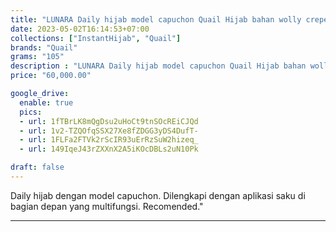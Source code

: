 ```yaml
---
title: "LUNARA Daily hijab model capuchon Quail Hijab bahan wolly crepe"
date: 2023-05-02T16:14:53+07:00
collections: ["InstantHijab", "Quail"]
brands: "Quail"
grams: "105"
description : "LUNARA Daily hijab model capuchon Quail Hijab bahan wolly crepe"
price: "60,000.00"

google_drive:
  enable: true
  pics:
  - url: 1fTBrLK8mQgDsu2uHoCt9tnSOcREiCJQd
  - url: 1v2-TZQOfqSSX27Xe8fZDGG3yDS4DufT-
  - url: 1FLFa2FTVk2rScIR93uErRzSuW2hizeq_
  - url: 149IqeJ43rZXXnX2A5iKOcDBLs2uN10Pk

draft: false
---
```


Daily hijab dengan model capuchon. Dilengkapi dengan aplikasi saku di bagian depan yang multifungsi. Recomended."

-----------    
 
